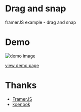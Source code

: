 # Drag and snap
framerJS example - drag and snap

# Demo
![demo image](https://dl.dropboxusercontent.com/u/38351999/gongjam/study/framerjs/drag_and_snap.gif)

[view demo page](http://guruahn.cafe24.com/framer/drag_and_snap/)

# Thanks
- [FramerJS](http://framerjs.com/)
- [koenbok](https://github.com/koenbok/Framer)
